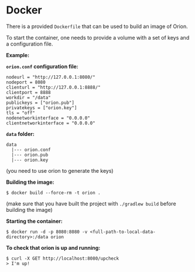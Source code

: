 # Docker

There is a provided `Dockerfile` that can be used to build an image of Orion.

To start the container, one needs to provide a volume with a set of keys and a configuration file.

**Example:**

**`orion.conf` configuration file:**
```
nodeurl = "http://127.0.0.1:8080/"
nodeport = 8080
clienturl = "http://127.0.0.1:8888/"
clientport = 8888
workdir = "/data"
publickeys = ["orion.pub"]
privatekeys = ["orion.key"]
tls = "off"
nodenetworkinterface = "0.0.0.0"
clientnetworkinterface = "0.0.0.0"
```

**`data` folder:**
```
data
  |--- orion.conf
  |--- orion.pub
  |--- orion.key
```
(you need to use orion to generate the keys)

**Building the image:**
``` 
$ docker build --force-rm -t orion .
``` 
(make sure that you have built the project with `./gradlew build` before building the image)

**Starting the container:**
``` 
$ docker run -d -p 8080:8080 -v <full-path-to-local-data-directory>:/data orion
``` 

**To check that orion is up and running:**
```
$ curl -X GET http://localhost:8080/upcheck
> I'm up!
```